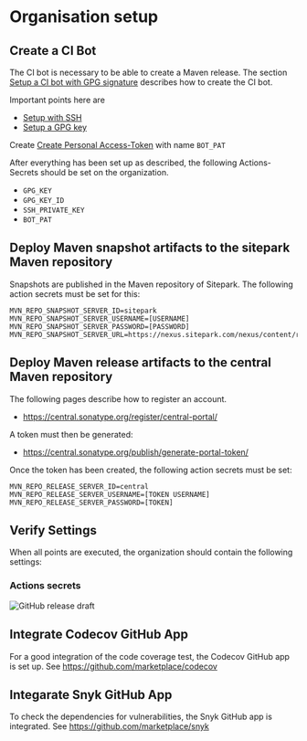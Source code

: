 # Organisation setup

## Create a CI Bot

The CI bot is necessary to be able to create a Maven release. The section [Setup a CI bot with GPG signature](https://github.com/gh-a-sample/github-actions-maven-release-sample#setup-a-ci-bot-with-gpg-signature) describes how to create the CI bot.

Important points here are

- [Setup with SSH](https://github.com/qcastel/github-actions-maven-release#setup-with-ssh)
- [Setup a GPG key](https://github.com/qcastel/github-actions-maven-release#setup-a-gpg-key)

Create [Create Personal Access-Token](https://docs.github.com/en/authentication/keeping-your-account-and-data-secure/managing-your-personal-access-tokens) with name `BOT_PAT`

After everything has been set up as described, the following Actions-Secrets should be set on the organization.

- `GPG_KEY`
- `GPG_KEY_ID`
- `SSH_PRIVATE_KEY`
- `BOT_PAT`

## Deploy Maven snapshot artifacts to the sitepark Maven repository

Snapshots are published in the Maven repository of Sitepark. The following action secrets must be set for this:

```
MVN_REPO_SNAPSHOT_SERVER_ID=sitepark
MVN_REPO_SNAPSHOT_SERVER_USERNAME=[USERNAME]
MVN_REPO_SNAPSHOT_SERVER_PASSWORD=[PASSWORD]
MVN_REPO_SNAPSHOT_SERVER_URL=https://nexus.sitepark.com/nexus/content/repositories/snapshots
```

## Deploy Maven release artifacts to the central Maven repository

The following pages describe how to register an account.

- https://central.sonatype.org/register/central-portal/

A token must then be generated:

- https://central.sonatype.org/publish/generate-portal-token/

Once the token has been created, the following action secrets must be set:

```
MVN_REPO_RELEASE_SERVER_ID=central
MVN_REPO_RELEASE_SERVER_USERNAME=[TOKEN USERNAME]
MVN_REPO_RELEASE_SERVER_PASSWORD=[TOKEN]
```

## Verify Settings

When all points are executed, the organization should contain the following settings:

### Actions secrets

![GitHub release draft](assets/images/github-organisation-setup-secrets.png)

## Integrate Codecov GitHub App

For a good integration of the code coverage test, the Codecov GitHub app is set up. See https://github.com/marketplace/codecov

## Integarate Snyk GitHub App

To check the dependencies for vulnerabilities, the Snyk GitHub app is integrated. See https://github.com/marketplace/snyk
